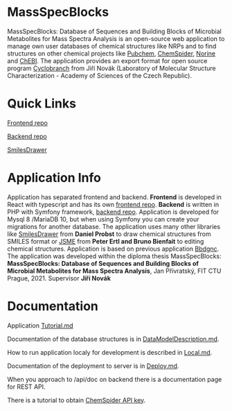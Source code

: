 # MassSpecBlocks
MassSpecBlocks: Database of Sequences and Building Blocks of Microbial Metabolites for Mass Spectra Analysis is an open-source web application to manage own user databases of chemical structures like NRPs and to find structures on other chemical projects like [Pubchem](https://pubchem.ncbi.nlm.nih.gov), [ChemSpider](http://www.chemspider.com), [Norine](https://bioinfo.lifl.fr/norine/) and [ChEBI](https://www.ebi.ac.uk/chebi/downloadsForward.do). The application provides an export format for open source program [Cyclobranch](https://ms.biomed.cas.cz/cyclobranch/docs/html/) from Jiří Novák (Laboratory of Molecular Structure Characterization - Academy of Sciences of the Czech Republic).

# Quick Links

[Frontend repo](https://github.com/privrja/thesis-frontend-react)

[Backend repo](https://github.com/privrja/thesis)

[SmilesDrawer](https://github.com/privrja/smilesDrawer)

# Application Info
Application has separated frontend and backend. **Frontend** is developed in React with typescript and has its own [frontend repo](https://github.com/privrja/thesis-frontend-react). **Backend** is written in PHP with Symfony framework, [backend repo](https://github.com/privrja/thesis). Application is developed for Mysql 8 /MariaDB 10, but when using Symfony you can create your migrations for another database. The application uses many other libraries like [SmilesDrawer](https://github.com/privrja/smilesDrawer) from **Daniel Probst** to draw chemical structures from SMILES format or [JSME](https://jsme-editor.github.io) from **Peter Ertl and Bruno Bienfait** to editing chemical structures. Application is based on previous application [Bbdgnc](https://github.com/privrja/bbdgnc). The application was developed within the diploma thesis MassSpecBlocks: **MassSpecBlocks: Database of Sequences and Building Blocks of Microbial Metabolites for Mass Spectra Analysis**, Jan Přívratský, FIT CTU Prague, 2021. Supervisor **Jiří Novák**

# Documentation

Application [Tutorial.md](https://github.com/privrja/MassSpecBlocks/blob/main/Tutorial.md)

Documentation of the database structures is in [DataModelDescription.md](https://github.com/privrja/MassSpecBlocks/blob/main/DataModelDescription.md).

How to run application localy for development is described in [Local.md](https://github.com/privrja/MassSpecBlocks/blob/main/Local.md).

Documentation of the deployment to server is in [Deploy.md](https://github.com/privrja/MassSpecBlocks/blob/main/Deploy.md). 

When you approach to /api/doc on backend there is a documentation page for REST API.

There is a tutorial to obtain [ChemSpider API key](https://github.com/privrja/MassSpecBlocks/blob/main/ChemSpiderKey.md).
